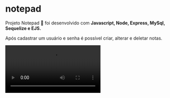 # notepad

Projeto Notepad 📓 foi desenvolvido com <strong>Javascript, Node, Express, MySql, Sequelize e EJS.</strong>

Após cadastrar um usuário e senha é possível criar, alterar e deletar notas.


<video src="https://vimeo.com/673215275/e3f1582d66" />
